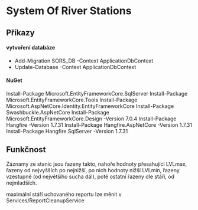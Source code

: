 # System Of River Stations
## Příkazy
#### vytvoření databáze
- Add-Migration SORS_DB -Context ApplicationDbContext
- Update-Database -Context ApplicationDbContext
#### NuGet
Install-Package Microsoft.EntityFrameworkCore.SqlServer
Install-Package Microsoft.EntityFrameworkCore.Tools
Install-Package Microsoft.AspNetCore.Identity.EntityFrameworkCore
Install-Package Swashbuckle.AspNetCore
Install-Package Microsoft.EntityFrameworkCore.Design -Version 7.0.4
Install-Package Hangfire -Version 1.7.31
Install-Package Hangfire.AspNetCore -Version 1.7.31
Install-Package Hangfire.SqlServer -Version 1.7.31

## Funkčnost
Záznamy ze stanic jsou řazeny takto, nahoře hodnoty přesahující LVLmax, řazeny od nejvyšších po nejnižší, po nich hodnoty nižší LVLmin, řazeny vzestupně (od největšího sucha dál), poté ostatní řazeny dle stáří, od nejmladších.

maximální stáří uchovaného reportu lze měnit v Services/ReportCleanupService





